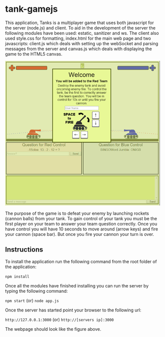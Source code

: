 # tank-gamejs
This application, Tanks is a multiplayer game that uses both javascript for the server (node.js) and client. To aid in the development of the server the following modules have been used: estatic, sanitizer and ws. The client also used style.css for formatting, index.html for the main web page and two javascripts: client.js which deals with setting up the webSocket and parsing messages from the server and canvas.js which deals with displaying the game to the HTML5 canvas.

![alt text](https://github.com/SamRodrigue/tank-gamejs/raw/master/readme/layout.png "Game Layout")

The purpose of the game is to defeat your enemy by launching rockets (cannon balls) from your tank. To gain control of your tank you must be the first player on your team to answer your team question correctly. Once you have control you will have 10 seconds to move around (arrow keys) and fire your cannon (space bar). But once you fire your cannon your turn is over.

## Instructions
To install the application run the following command from the root folder of the application:

`npm install`

Once all the modules have finished installing you can run the server by typing the following command:

`npm start` (or) `node app.js`

Once the server has started point your browser to the following url:

`http://127.0.0.1:3000` (or) `http://[servers ip]:3000`

The webpage should look like the figure above.